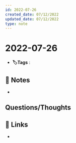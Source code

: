 ```yaml
---
id: 2022-07-26
created_date: 07/12/2022
updated_date: 07/12/2022
type: note
---
```


#  2022-07-26
- **🏷️Tags** :   
[ ](#anki-card)
## 📝 Notes
- 


## Questions/Thoughts


## 🔗 Links
- 